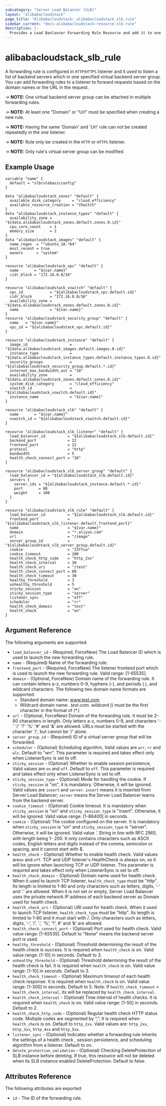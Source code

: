 ```yaml
---
subcategory: "Server Load Balancer (SLB)"
layout: "alibabacloudstack"
page_title: "Alibabacloudstack: alibabacloudstack_slb_rule"
sidebar_current: "docs-alibabacloudstack-resource-slb-rule"
description: |-
  Provides a Load Banlancer Forwarding Rule Resource and add it to one Listener.
---
```


# alibabacloudstack\_slb\_rule

A forwarding rule is configured in `HTTP`/`HTTPS` listener and it used to listen a list of backend servers which in one specified virtual backend server group.
You can add forwarding rules to a listener to forward requests based on the domain names or the URL in the request.

-> **NOTE:** One virtual backend server group can be attached in multiple forwarding rules.

-> **NOTE:** At least one "Domain" or "Url" must be specified when creating a new rule.

-> **NOTE:** Having the same 'Domain' and 'Url' rule can not be created repeatedly in the one listener.

-> **NOTE:** Rule only be created in the `HTTP` or `HTTPS` listener.

-> **NOTE:** Only rule's virtual server group can be modified.

## Example Usage

```
variable "name" {
  default = "slbrulebasicconfig"
}

data "alibabacloudstack_zones" "default" {
  available_disk_category     = "cloud_efficiency"
  available_resource_creation = "VSwitch"
}
data "alibabacloudstack_instance_types" "default" {
  availability_zone = "${data.alibabacloudstack_zones.default.zones.0.id}"
  cpu_core_count    = 1
  memory_size       = 2
}
data "alibabacloudstack_images" "default" {
  name_regex  = "^ubuntu_18.*64"
  most_recent = true
  owners      = "system"
}

resource "alibabacloudstack_vpc" "default" {
  name       = "${var.name}"
  cidr_block = "172.16.0.0/16"
}

resource "alibabacloudstack_vswitch" "default" {
  vpc_id            = "${alibabacloudstack_vpc.default.id}"
  cidr_block        = "172.16.0.0/16"
  availability_zone = "${data.alibabacloudstack_zones.default.zones.0.id}"
  name              = "${var.name}"
}
resource "alibabacloudstack_security_group" "default" {
  name   = "${var.name}"
  vpc_id = "${alibabacloudstack_vpc.default.id}"
}

resource "alibabacloudstack_instance" "default" {
  image_id                   = "${data.alibabacloudstack_images.default.images.0.id}"
  instance_type              = "${data.alibabacloudstack_instance_types.default.instance_types.0.id}"
  security_groups            = "${alibabacloudstack_security_group.default.*.id}"
  internet_max_bandwidth_out = "10"
  availability_zone          = "${data.alibabacloudstack_zones.default.zones.0.id}"
  system_disk_category       = "cloud_efficiency"
  vswitch_id                 = "${alibabacloudstack_vswitch.default.id}"
  instance_name              = "${var.name}"
}

resource "alibabacloudstack_slb" "default" {
  name       = "${var.name}"
  vswitch_id = "${alibabacloudstack_vswitch.default.id}"
}

resource "alibabacloudstack_slb_listener" "default" {
  load_balancer_id          = "${alibabacloudstack_slb.default.id}"
  backend_port              = 22
  frontend_port             = 22
  protocol                  = "http"
  bandwidth                 = 5
  health_check_connect_port = "20"
}

resource "alibabacloudstack_slb_server_group" "default" {
  load_balancer_id = "${alibabacloudstack_slb.default.id}"
  servers {
    server_ids = "${alibabacloudstack_instance.default.*.id}"
    port       = 80
    weight     = 100
  }
}

resource "alibabacloudstack_slb_rule" "default" {
  load_balancer_id          = "${alibabacloudstack_slb.default.id}"
  frontend_port             = "${alibabacloudstack_slb_listener.default.frontend_port}"
  name                      = "${var.name}"
  domain                    = "*.aliyun.com"
  url                       = "/image"
  server_group_id           = "${alibabacloudstack_slb_server_group.default.id}"
  cookie                    = "23ffsa"
  cookie_timeout            = 100
  health_check_http_code    = "http_2xx"
  health_check_interval     = 10
  health_check_uri          = "/test"
  health_check_connect_port = 80
  health_check_timeout      = 30
  healthy_threshold         = 3
  unhealthy_threshold       = 5
  sticky_session            = "on"
  sticky_session_type       = "server"
  listener_sync             = "off"
  scheduler                 = "rr"
  health_check_domain       = "test"
  health_check              = "on"
}
```

## Argument Reference

The following arguments are supported:

* `load_balancer_id` - (Required, ForceNew) The Load Balancer ID which is used to launch the new forwarding rule.
* `name` - (Required) Name of the forwarding rule.
* `frontend_port` - (Required, ForceNew) The listener frontend port which is used to launch the new forwarding rule. Valid range: [1-65535].
* `domain` - (Optional, ForceNew) Domain name of the forwarding rule. It can contain letters a-z, numbers 0-9, hyphens (-), and periods (.),
and wildcard characters. The following two domain name formats are supported:
   - Standard domain name: www.test.com
   - Wildcard domain name: *.test.com. wildcard (*) must be the first character in the format of (*.)
* `url` - (Optional, ForceNew) Domain of the forwarding rule. It must be 2-80 characters in length. Only letters a-z, numbers 0-9,
and characters '-' '/' '?' '%' '#' and '&' are allowed. URLs must be started with the character '/', but cannot be '/' alone.
* `server_group_id` - (Required) ID of a virtual server group that will be forwarded.
* `scheduler` - (Optional) Scheduling algorithm, Valid values are `wrr`, `rr` and `wlc`.  Default to "wrr". This parameter is required  and takes effect only when ListenerSync is set to off.
* `sticky_session` - (Optional) Whether to enable session persistence, Valid values are `on` and `off`. Default to `off`. This parameter is required  and takes effect only when ListenerSync is set to off.                                                                                                                                                                                                                                                 
* `sticky_session_type` - (Optional) Mode for handling the cookie. If `sticky_session` is "on", it is mandatory. Otherwise, it will be ignored. Valid values are `insert` and `server`. `insert` means it is inserted from Server Load Balancer; `server` means the Server Load Balancer learns from the backend server.
* `cookie_timeout` - (Optional) Cookie timeout. It is mandatory when `sticky_session` is "on" and `sticky_session_type` is "insert". Otherwise, it will be ignored. Valid value range: [1-86400] in seconds.
* `cookie` - (Optional) The cookie configured on the server. It is mandatory when `sticky_session` is "on" and `sticky_session_type` is "server". Otherwise, it will be ignored. Valid value：String in line with RFC 2965, with length being 1- 200. It only contains characters such as ASCII codes, English letters and digits instead of the comma, semicolon or spacing, and it cannot start with $.
* `health_check` - (Optional) Whether to enable health check. Valid values are`on` and `off`. TCP and UDP listener's HealthCheck is always on, so it will be ignore when launching TCP or UDP listener. This parameter is required  and takes effect only when ListenerSync is set to off.
* `health_check_domain` - (Optional) Domain name used for health check. When it used to launch TCP listener, `health_check_type` must be "http". Its length is limited to 1-80 and only characters such as letters, digits, ‘-‘ and ‘.’ are allowed. When it is not set or empty,  Server Load Balancer uses the private network IP address of each backend server as Domain used for health check.
* `health_check_uri` - (Optional) URI used for health check. When it used to launch TCP listener, `health_check_type` must be "http". Its length is limited to 1-80 and it must start with /. Only characters such as letters, digits, ‘-’, ‘/’, ‘.’, ‘%’, ‘?’, #’ and ‘&’ are allowed.
* `health_check_connect_port` - (Optional) Port used for health check. Valid value range: [1-65535]. Default to "None" means the backend server port is used.
* `healthy_threshold` - (Optional) Threshold determining the result of the health check is success. It is required when `health_check` is on. Valid value range: [1-10] in seconds. Default to 3.
* `unhealthy_threshold` - (Optional) Threshold determining the result of the health check is fail. It is required when `health_check` is on. Valid value range: [1-10] in seconds. Default to 3.
* `health_check_timeout` - (Optional) Maximum timeout of each health check response. It is required when `health_check` is on. Valid value range: [1-300] in seconds. Default to 5. Note: If `health_check_timeout` < `health_check_interval`, its will be replaced by `health_check_interval`.
* `health_check_interval` - (Optional) Time interval of health checks. It is required when `health_check` is on. Valid value range: [1-50] in seconds. Default to 2.
* `health_check_http_code` - (Optional) Regular health check HTTP status code. Multiple codes are segmented by “,”. It is required when `health_check` is on. Default to `http_2xx`.  Valid values are: `http_2xx`,  `http_3xx`, `http_4xx` and `http_5xx`.
* `listener_sync` - (Optional) Indicates whether a forwarding rule inherits the settings of a health check , session persistence, and scheduling algorithm from a listener. Default to on.
* `delete_protection_validation` - (Optional) Checking DeleteProtection of SLB instance before deleting. If true, this resource will not be deleted when its SLB instance enabled DeleteProtection. Default to false.

## Attributes Reference

The following attributes are exported:

* `id` - The ID of the forwarding rule.
                                                                                             
